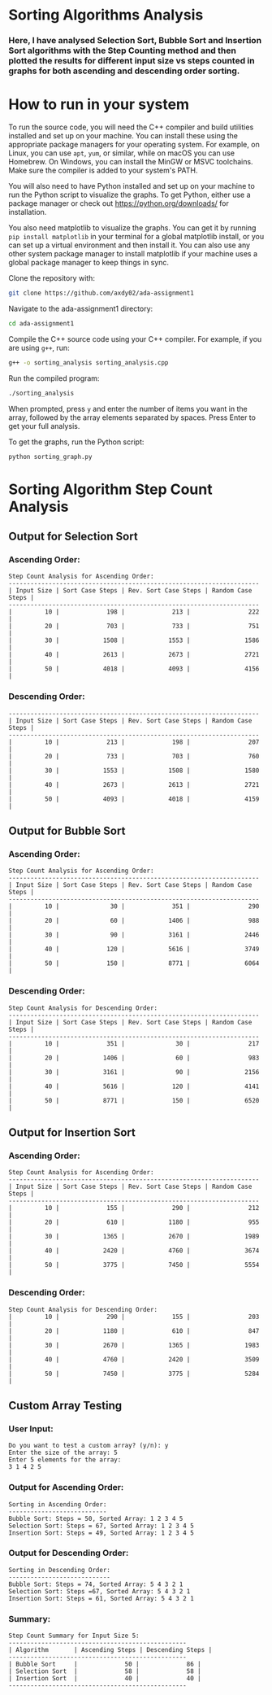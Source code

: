 # Sorting Algorithms Analysis

### Here, I have analysed Selection Sort, Bubble Sort and Insertion Sort algorithms with the Step Counting method and then plotted the results for different input size vs steps counted in graphs for both ascending and descending order sorting.

# How to run in your system

To run the source code, you will need the C++ compiler and build utilities installed and set up on your machine. You can install these using the appropriate package managers for your operating system. For example, on Linux, you can use `apt`, `yum`, or similar, while on macOS you can use Homebrew. On Windows, you can install the MinGW or MSVC toolchains. Make sure the compiler is added to your system's PATH.

You will also need to have Python installed and set up on your machine to run the Python script to visualize the graphs. To get Python, either use a package manager or check out https://python.org/downloads/ for installation.

You also need matplotlib to visualize the graphs. You can get it by running `pip install matplotlib` in your terminal for a global matplotlib install, or you can set up a virtual environment and then install it. You can also use any other system package manager to install matplotlib if your machine uses a global package manager to keep things in sync.

Clone the repository with:

```bash
git clone https://github.com/axdy02/ada-assignment1
```

Navigate to the ada-assignment1 directory:

```bash
cd ada-assignment1
```

Compile the C++ source code using your C++ compiler. For example, if you are using `g++`, run:

```bash
g++ -o sorting_analysis sorting_analysis.cpp
```

Run the compiled program:

```bash
./sorting_analysis
```

When prompted, press `y` and enter the number of items you want in the array, followed by the array elements separated by spaces. Press Enter to get your full analysis.

To get the graphs, run the Python script:

```bash
python sorting_graph.py
```

# Sorting Algorithm Step Count Analysis

## Output for Selection Sort

### Ascending Order:

```
Step Count Analysis for Ascending Order:
---------------------------------------------------------------------
| Input Size | Sort Case Steps | Rev. Sort Case Steps | Random Case Steps |
---------------------------------------------------------------------
|         10 |             198 |             213 |                222 |
|         20 |             703 |             733 |                751 |
|         30 |            1508 |            1553 |               1586 |
|         40 |            2613 |            2673 |               2721 |
|         50 |            4018 |            4093 |               4156 |
```

### Descending Order:

```
---------------------------------------------------------------------
| Input Size | Sort Case Steps | Rev. Sort Case Steps | Random Case Steps |
---------------------------------------------------------------------
|         10 |             213 |             198 |                207 |
|         20 |             733 |             703 |                760 |
|         30 |            1553 |            1508 |               1580 |
|         40 |            2673 |            2613 |               2721 |
|         50 |            4093 |            4018 |               4159 |
```

## Output for Bubble Sort

### Ascending Order:

```
Step Count Analysis for Ascending Order:
---------------------------------------------------------------------
| Input Size | Sort Case Steps | Rev. Sort Case Steps | Random Case Steps |
---------------------------------------------------------------------
|         10 |              30 |             351 |                290 |
|         20 |              60 |            1406 |                988 |
|         30 |              90 |            3161 |               2446 |
|         40 |             120 |            5616 |               3749 |
|         50 |             150 |            8771 |               6064 |
```

### Descending Order:

```
Step Count Analysis for Descending Order:
---------------------------------------------------------------------
| Input Size | Sort Case Steps | Rev. Sort Case Steps | Random Case Steps |
---------------------------------------------------------------------
|         10 |             351 |              30 |                217 |
|         20 |            1406 |              60 |                983 |
|         30 |            3161 |              90 |               2156 |
|         40 |            5616 |             120 |               4141 |
|         50 |            8771 |             150 |               6520 |
```

## Output for Insertion Sort

### Ascending Order:

```
Step Count Analysis for Ascending Order:
---------------------------------------------------------------------
| Input Size | Sort Case Steps | Rev. Sort Case Steps | Random Case Steps |
---------------------------------------------------------------------
|         10 |             155 |             290 |                212 |
|         20 |             610 |            1180 |                955 |
|         30 |            1365 |            2670 |               1989 |
|         40 |            2420 |            4760 |               3674 |
|         50 |            3775 |            7450 |               5554 |
```

### Descending Order:

```
Step Count Analysis for Descending Order:
|         10 |             290 |             155 |                203 |
|         20 |            1180 |             610 |                847 |
|         30 |            2670 |            1365 |               1983 |
|         40 |            4760 |            2420 |               3509 |
|         50 |            7450 |            3775 |               5284 |
```

## Custom Array Testing

### User Input:

```
Do you want to test a custom array? (y/n): y
Enter the size of the array: 5
Enter 5 elements for the array:
3 1 4 2 5
```

### Output for Ascending Order:

```
Sorting in Ascending Order:
---------------------------
Bubble Sort: Steps = 50, Sorted Array: 1 2 3 4 5
Selection Sort: Steps = 67, Sorted Array: 1 2 3 4 5
Insertion Sort: Steps = 49, Sorted Array: 1 2 3 4 5
```

### Output for Descending Order:

```
Sorting in Descending Order:
----------------------------
Bubble Sort: Steps = 74, Sorted Array: 5 4 3 2 1
Selection Sort: Steps =67, Sorted Array: 5 4 3 2 1
Insertion Sort: Steps = 61, Sorted Array: 5 4 3 2 1
```

### Summary:

```
Step Count Summary for Input Size 5:
-------------------------------------------------
| Algorithm       | Ascending Steps | Descending Steps |
-------------------------------------------------
| Bubble Sort     |             50 |             86 |
| Selection Sort  |             58 |             58 |
| Insertion Sort  |             40 |             40 |
-------------------------------------------------
```
